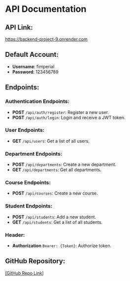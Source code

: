 # API Documentation

## API Link:
https://backend-project-9.onrender.com

## Default Account:
- **Username**: fimperial
- **Password**: 123456789

## Endpoints:
### Authentication Endpoints:
- **POST** `/api/auth/register`: Register a new user.
- **POST** `/api/auth/login`: Login and receive a JWT token.

### User Endpoints:
- **GET** `/api/users`: Get a list of all users.

### Department Endpoints:
- **POST** `/api/departments`: Create a new department.
- **GET** `/api/departments`: Get all departments.

### Course Endpoints:
- **POST** `/api/courses`: Create a new course.

### Student Endpoints:
- **POST** `/api/students`: Add a new student.
- **GET** `/api/students`: Get a list of all students.

### Header:
- **Authorization**  `Bearer: {Token}`: Authorize token.

## GitHub Repository:
[[GitHub Repo Link]](https://github.com/juansncz1970/Backend-Project)
